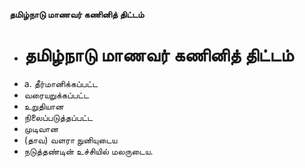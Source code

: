 **தமிழ்நாடு மாணவர் கணினித் திட்டம்**
- # தமிழ்நாடு மாணவர் கணினித் திட்டம்
- a. தீர்மானிக்கப்பட்ட
- வரையறுக்கப்பட்ட
- உறுதியான
- நிலைப்படுத்தப்பட்ட
- முடிவான
- (தாவ) வளரா நுனியுடைய
- நடுத்தண்டின் உச்சியில் மலருடைய.

